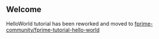 ## Welcome

HelloWorld tutorial has been reworked and moved to [fprime-community/fprime-tutorial-hello-world](https://fprime-community.github.io/fprime-tutorial-hello-world/)